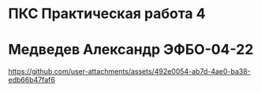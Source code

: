 # ПКС Практическая работа 4

# Медведев Александр ЭФБО-04-22


https://github.com/user-attachments/assets/492e0054-ab7d-4ae0-ba38-edb66b47faf6

